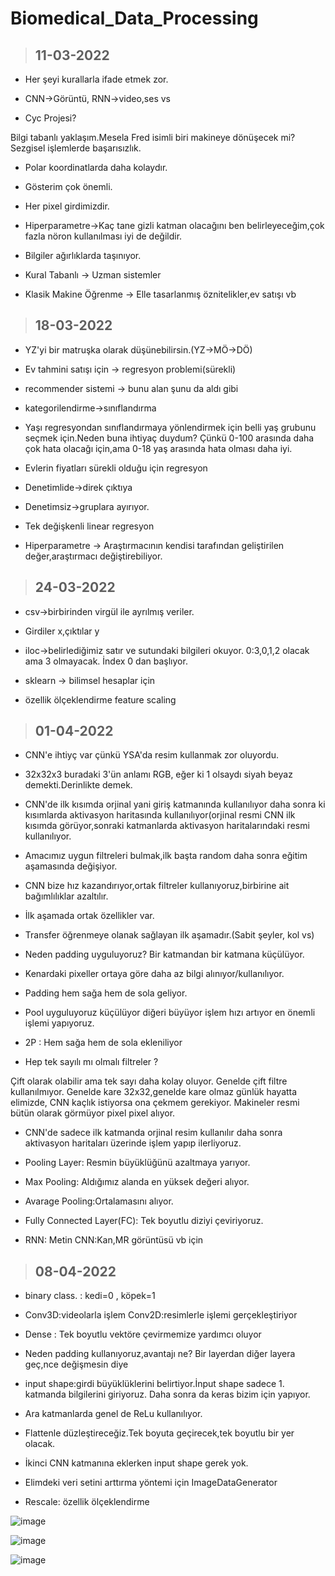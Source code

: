 # Biomedical_Data_Processing

> ## 11-03-2022

- Her şeyi kurallarla ifade etmek zor.

- CNN->Görüntü, RNN->video,ses vs

- Cyc Projesi?

Bilgi tabanlı yaklaşım.Mesela Fred isimli biri makineye dönüşecek mi? Sezgisel işlemlerde başarısızlık.

- Polar koordinatlarda daha kolaydır.

- Gösterim çok önemli.

- Her pixel girdimizdir.

- Hiperparametre->Kaç tane gizli katman olacağını ben belirleyeceğim,çok fazla nöron kullanılması iyi de değildir.

- Bilgiler ağırlıklarda taşınıyor.

- Kural Tabanlı -> Uzman sistemler

- Klasik Makine Öğrenme -> Elle tasarlanmış öznitelikler,ev satışı vb


> ## 18-03-2022

- YZ'yi bir matruşka olarak düşünebilirsin.(YZ->MÖ->DÖ)

- Ev tahmini satışı için -> regresyon problemi(sürekli)

- recommender sistemi -> bunu alan şunu da aldı gibi

- kategorilendirme->sınıflandırma

- Yaşı regresyondan sınıflandırmaya yönlendirmek için belli yaş grubunu seçmek için.Neden buna ihtiyaç duydum? Çünkü 0-100 arasında daha çok hata olacağı için,ama 0-18 yaş arasında hata olması daha iyi.

- Evlerin fiyatları sürekli olduğu için regresyon

- Denetimlide->direk çıktıya

- Denetimsiz->gruplara ayırıyor.

- Tek değişkenli linear regresyon

- Hiperparametre -> Araştırmacının kendisi tarafından geliştirilen değer,araştırmacı değiştirebiliyor.


> ## 24-03-2022

- csv->birbirinden virgül ile ayrılmış veriler.

- Girdiler x,çıktılar y

- iloc->belirlediğimiz satır ve sutundaki bilgileri okuyor. 0:3,0,1,2 olacak ama 3 olmayacak. İndex  0 dan başlıyor.

- sklearn -> bilimsel hesaplar için

- özellik ölçeklendirme feature scaling

> ## 01-04-2022

- CNN'e ihtiyç var çünkü YSA'da resim kullanmak zor oluyordu.

- 32x32x3 buradaki 3'ün anlamı RGB, eğer ki 1 olsaydı siyah beyaz demekti.Derinlikte demek.

- CNN'de ilk kısımda orjinal yani giriş katmanında kullanılıyor daha sonra ki kısımlarda aktivasyon haritasında kullanılıyor(orjinal resmi CNN ilk kısımda görüyor,sonraki katmanlarda aktivasyon haritalarındaki resmi kullanılıyor.

- Amacımız uygun filtreleri bulmak,ilk başta random daha sonra eğitim aşamasında değişiyor.

- CNN bize hız kazandırıyor,ortak filtreler kullanıyoruz,birbirine ait bağımlılıklar azaltılır.

- İlk aşamada ortak özellikler var.

- Transfer öğrenmeye olanak sağlayan ilk aşamadır.(Sabit şeyler, kol vs)

- Neden padding uyguluyoruz? Bir katmandan bir katmana küçülüyor.

- Kenardaki pixeller ortaya göre daha az bilgi alınıyor/kullanılıyor.

- Padding hem sağa hem de sola geliyor. 

- Pool uyguluyoruz küçülüyor diğeri büyüyor işlem hızı artıyor en önemli işlemi yapıyoruz.

- 2P : Hem sağa hem de sola ekleniliyor

- Hep tek sayılı mı olmalı filtreler ?

Çift olarak olabilir ama tek sayı daha kolay oluyor. Genelde çift filtre kullanılmıyor. Genelde kare 32x32,genelde kare olmaz günlük hayatta elimizde, CNN kaçlık istiyorsa ona çekmem gerekiyor. Makineler resmi bütün olarak görmüyor pixel pixel alıyor.

- CNN'de sadece ilk katmanda orjinal resim kullanılır daha sonra aktivasyon haritaları üzerinde işlem yapıp ilerliyoruz.

- Pooling Layer: Resmin büyüklüğünü azaltmaya yarıyor.

- Max Pooling: Aldığımız alanda en yüksek değeri alıyor.

- Avarage Pooling:Ortalamasını alıyor.

- Fully Connected Layer(FC): Tek boyutlu diziyi çeviriyoruz.

- RNN: Metin  CNN:Kan,MR görüntüsü vb için


> ## 08-04-2022

- binary class. : kedi=0 , köpek=1 

- Conv3D:videolarla işlem Conv2D:resimlerle işlemi gerçekleştiriyor

- Dense : Tek boyutlu vektöre çevirmemize yardımcı oluyor

- Neden padding kullanıyoruz,avantajı ne?
Bir layerdan diğer layera geç,nce değişmesin diye

- input shape:girdi büyüklüklerini belirtiyor.İnput shape sadece 1. katmanda bilgilerini giriyoruz. Daha sonra da keras bizim için yapıyor.

- Ara katmanlarda genel de ReLu kullanılıyor.

- Flattenle düzleştireceğiz.Tek boyuta geçirecek,tek boyutlu bir yer olacak.

- İkinci CNN katmanına eklerken input shape gerek yok.

- Elimdeki veri setini arttırma yöntemi için ImageDataGenerator

- Rescale: özellik ölçeklendirme


![image](https://user-images.githubusercontent.com/61595808/163446800-5b3370ba-0842-4b2b-802f-9afcfd509136.png)



![image](https://user-images.githubusercontent.com/61595808/163425632-dd53e0d0-daa4-4296-81e7-712b0b6a60f1.png)



![image](https://user-images.githubusercontent.com/61595808/163441039-3c2b52d2-a0d1-41ee-a6e3-d7cc5ecd63f6.png)



